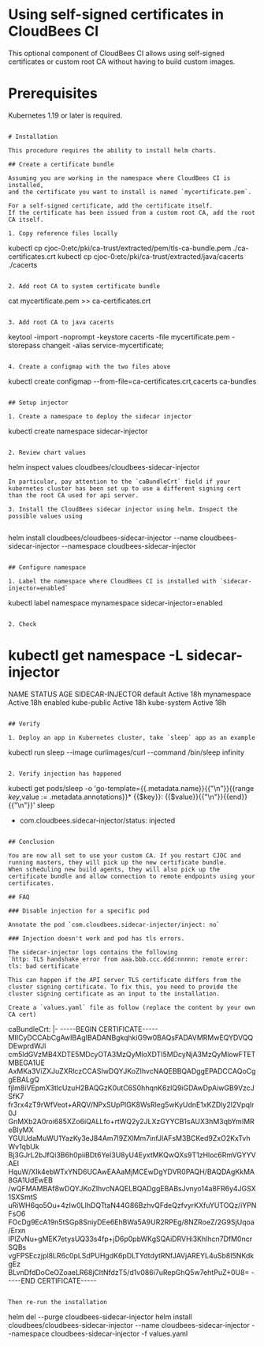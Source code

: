 # Using self-signed certificates in CloudBees CI

This optional component of CloudBees CI allows using self-signed certificates or custom root CA without having to build custom images.

# Prerequisites

Kubernetes 1.19 or later is required.
```

# Installation

This procedure requires the ability to install helm charts.

## Create a certificate bundle

Assuming you are working in the namespace where CloudBees CI is installed,
and the certificate you want to install is named `mycertificate.pem`.

For a self-signed certificate, add the certificate itself.
If the certificate has been issued from a custom root CA, add the root CA itself.

1. Copy reference files locally

   ```
   kubectl cp cjoc-0:etc/pki/ca-trust/extracted/pem/tls-ca-bundle.pem ./ca-certificates.crt
   kubectl cp cjoc-0:etc/pki/ca-trust/extracted/java/cacerts ./cacerts
   ```

2. Add root CA to system certificate bundle

   ```
   cat mycertificate.pem >> ca-certificates.crt
   ```

3. Add root CA to java cacerts

   ```
   keytool -import -noprompt -keystore cacerts -file mycertificate.pem -storepass changeit -alias service-mycertificate;
   ```

4. Create a configmap with the two files above

   ```
   kubectl create configmap --from-file=ca-certificates.crt,cacerts ca-bundles
   ```

## Setup injector

1. Create a namespace to deploy the sidecar injector

   ```
   kubectl create namespace sidecar-injector
   ```

2. Review chart values
   ```
   helm inspect values cloudbees/cloudbees-sidecar-injector
   ```
   In particular, pay attention to the `caBundleCrt` field if your kubernetes cluster has been set up to use a different signing cert than the root CA used for api server. 

3. Install the CloudBees sidecar injector using helm. Inspect the possible values using
   

   ```
   helm install cloudbees/cloudbees-sidecar-injector --name cloudbees-sidecar-injector --namespace cloudbees-sidecar-injector
   ```

## Configure namespace

1. Label the namespace where CloudBees CI is installed with `sidecar-injector=enabled`

   ```
   kubectl label namespace mynamespace sidecar-injector=enabled
   ```

2. Check
   ```
   # kubectl get namespace -L sidecar-injector
   NAME          STATUS    AGE       SIDECAR-INJECTOR
   default       Active    18h
   mynamespace   Active    18h       enabled
   kube-public   Active    18h
   kube-system   Active    18h
   ```

## Verify

1. Deploy an app in Kubernetes cluster, take `sleep` app as an example

   ```
   kubectl run sleep --image curlimages/curl --command /bin/sleep infinity
   ```

2. Verify injection has happened
   ```
   kubectl get pods/sleep -o 'go-template={{.metadata.name}}{{"\n"}}{{range $key,$value := .metadata.annotations}}* {{$key}}: {{$value}}{{"\n"}}{{end}}{{"\n"}}'
   sleep
   * com.cloudbees.sidecar-injector/status: injected
   ```

## Conclusion

You are now all set to use your custom CA. If you restart CJOC and running masters, they will pick up the new certificate bundle.
When scheduling new build agents, they will also pick up the certificate bundle and allow connection to remote endpoints using your certificates.

## FAQ

### Disable injection for a specific pod

Annotate the pod `com.cloudbees.sidecar-injector/inject: no`

### Injection doesn't work and pod has tls errors.

The sidecar-injector logs contains the following
`http: TLS handshake error from aaa.bbb.ccc.ddd:nnnnn: remote error: tls: bad certificate`

This can happen if the API server TLS certificate differs from the cluster signing certificate. To fix this, you need to provide the cluster signing certificate as an input to the installation.

Create a `values.yaml` file as follow (replace the content by your own CA cert)
```
caBundleCrt: |-
  -----BEGIN CERTIFICATE-----
  MIICyDCCAbCgAwIBAgIBADANBgkqhkiG9w0BAQsFADAVMRMwEQYDVQQDEwprdWJl
  cm5ldGVzMB4XDTE5MDcyOTA3MzQyMloXDTI5MDcyNjA3MzQyMlowFTETMBEGA1UE
  AxMKa3ViZXJuZXRlczCCASIwDQYJKoZIhvcNAQEBBQADggEPADCCAQoCggEBALgQ
  fjIm8iVEpmX3tlcUzuH2BAQGzK0utC6S0hhqnK6zlQ9iGDAwDpAiwGB9VzcJSfK7
  fr3rx4zT9rWfVeot+ARQV/NPxSUpPlGK8WsRleg5wKyUdnE1xKZDly2l2Vpqlr0J
  GnMXb2A0roi685XZo6iQALLfo+rtWQ2y2JLXzGYYCB1sAUX3hM3qbYmIMReBIyMX
  YGUUdaMuWU1YazKy3eJ84Am7l9ZXlMm7infJlAFsM3BCKed9ZxO2KxTvhWv1qbUk
  Bj3GJrL2bJfQi3B6h0piiBDt6YeI3U8yU4EyxtMKQwQXs9T1zHloc6RmVGYYVAEl
  HquW/XIk4ebWTxYND6UCAwEAAaMjMCEwDgYDVR0PAQH/BAQDAgKkMA8GA1UdEwEB
  /wQFMAMBAf8wDQYJKoZIhvcNAQELBQADggEBABsJvnyo14a8FR6y4JGSX1SXSmtS
  uRiWH6qo5Ou+4zIw0LIhDQTtaN44G86BzhvQFdeQzfvyrKXfuYUTOQz/iYPNFsO6
  FOcDg9EcA19n5tSGp8SniyDEe6EhBWa5A9UR2RPEg/8NZRoeZ/2G9SjUqoa/Erxn
  IPlZvNu+gMEK7etysUQ33s4fp+jD6p0pbWKgSQAiDRVHi3Khlhcn7DfM0ncrSQBs
  vgFPSEczjpl8LR6c0pLSdPUHgdK6pDLTYdtdytRNfJAVjAREYL4uSb8I5NKdkgEz
  BLvnDfdDoCeOZoaeLR68jCltNfdzT5/d1v086i7uRepGhQ5w7ehtPuZ+0U8=
  -----END CERTIFICATE-----
```

Then re-run the installation

```
helm del --purge cloudbees-sidecar-injector
helm install cloudbees/cloudbees-sidecar-injector --name cloudbees-sidecar-injector --namespace cloudbees-sidecar-injector -f values.yaml
```
